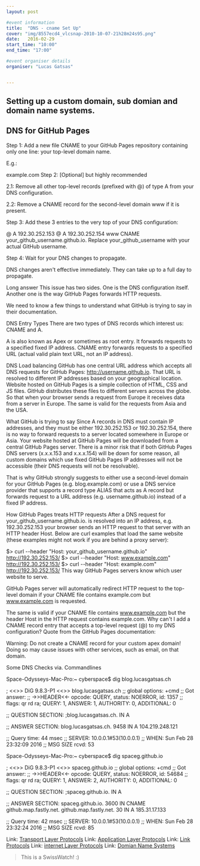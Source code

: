 ```yaml
---
layout: post

#event information
title:  "DNS - cname Set Up"
cover: "img/8557ecd4_vlcsnap-2010-10-07-21h28m24s95.png"
date:   2016-02-29
start_time: "10:00"
end_time: "17:00"

#event organiser details
organiser: "Lucas Gatsas"


---
```

<h2 class="section-heading">Setting up a custom domain, sub domian and domain name systems.</h2>
<h2 class="section-heading">DNS for GitHub Pages</h2>



Step 1: Add a new file CNAME to your GitHub Pages repository containing only one line: your top-level domain name.

E.g.:

example.com
Step 2: [Optional] but highly recommended

2.1: Remove all other top-level records (prefixed with @) of type A from your DNS configuration.

2.2: Remove a CNAME record for the second-level domain www if it is present.

Step 3: Add these 3 entries to the very top of your DNS configuration:

@        A        192.30.252.153
@        A        192.30.252.154
www      CNAME    your_github_username.github.io.
Replace your_github_username with your actual GitHub username.

Step 4: Wait for your DNS changes to propagate.

DNS changes aren't effective immediately. They can take up to a full day to propagate.

Long answer
This issue has two sides. One is the DNS configuration itself. Another one is the way GitHub Pages forwards HTTP requests.

We need to know a few things to understand what GitHub is trying to say in their documentation.

DNS Entry Types
There are two types of DNS records which interest us: CNAME and A.

A is also known as Apex or sometimes as root entry. It forwards requests to a specified fixed IP address. CNAME entry forwards requests to a specified URL (actual valid plain text URL, not an IP address).

DNS Load balancing
GitHub has one central URL address which accepts all DNS requests for GitHub Pages: http://username.github.io. That URL is resolved to different IP addresses based on your geographical location. Website hosted on GitHub Pages is a simple collection of HTML, CSS and JS files. GitHub distributes these files to different servers across the globe. So that when your browser sends a request from Europe it receives data from a server in Europe. The same is valid for the requests from Asia and the USA.

What GitHub is trying to say
Since A records in DNS must contain IP addresses, and they must be either 192.30.252.153 or 192.30.252.154, there is no way to forward requests to a server located somewhere in Europe or Asia. Your website hosted at GitHub Pages will be downloaded from a central GitHub Pages server. There is a minor risk that if both GitHub Pages DNS servers (x.x.x.153 and x.x.x.154) will be down for some reason, all custom domains which use fixed GitHub Pages IP addresses will not be accessible (their DNS requests will not be resolvable).

That is why GitHub strongly suggests to either use a second-level domain for your GitHub Pages (e.g. blog.example.com) or use a DNS service provider that supports a record type ALIAS that acts as A record but forwards request to a URL address (e.g. username.github.io) instead of a fixed IP address.

How GitHub Pages treats HTTP requests
After a DNS request for your_github_username.github.io. is resolved into an IP address, e.g. 192.30.252.153 your browser sends an HTTP request to that server with an HTTP header Host. Below are curl examples that load the same website (these examples might not work if you are behind a proxy server):


$> curl --header "Host: your_github_username.github.io" http://192.30.252.153/
$> curl --header "Host: www.example.com" http://192.30.252.153/
$> curl --header "Host: example.com" http://192.30.252.153/
This way GitHub Pages servers know which user website to serve.

GitHub Pages server will automatically redirect HTTP request to the top-level domain if your CNAME file contains example.com but www.example.com is requested.

The same is valid if your CNAME file contains www.example.com but the header Host in the HTTP request contains example.com.
Why can't I add a CNAME record entry that accepts a top-level request (@) to my DNS configuration?
Quote from the GitHub Pages documentation:

Warning: Do not create a CNAME record for your custom apex domain! Doing so may cause issues with other services, such as email, on that domain.




Some DNS Checks via. Commandlines



Space-Odysseys-Mac-Pro:~ cyberspace$ dig blog.lucasgatsas.ch

; <<>> DiG 9.8.3-P1 <<>> blog.lucasgatsas.ch
;; global options: +cmd
;; Got answer:
;; ->>HEADER<<- opcode: QUERY, status: NOERROR, id: 1357
;; flags: qr rd ra; QUERY: 1, ANSWER: 1, AUTHORITY: 0, ADDITIONAL: 0

;; QUESTION SECTION:
;blog.lucasgatsas.ch.       IN  A

;; ANSWER SECTION:
blog.lucasgatsas.ch.    9458    IN  A   104.219.248.121

;; Query time: 44 msec
;; SERVER: 10.0.0.1#53(10.0.0.1)
;; WHEN: Sun Feb 28 23:32:09 2016
;; MSG SIZE  rcvd: 53

Space-Odysseys-Mac-Pro:~ cyberspace$ dig spaceg.github.io

; <<>> DiG 9.8.3-P1 <<>> spaceg.github.io
;; global options: +cmd
;; Got answer:
;; ->>HEADER<<- opcode: QUERY, status: NOERROR, id: 54684
;; flags: qr rd ra; QUERY: 1, ANSWER: 2, AUTHORITY: 0, ADDITIONAL: 0

;; QUESTION SECTION:
;spaceg.github.io.      IN  A

;; ANSWER SECTION:
spaceg.github.io.   3600    IN  CNAME   github.map.fastly.net.
github.map.fastly.net.  30  IN  A   185.31.17.133

;; Query time: 42 msec
;; SERVER: 10.0.0.1#53(10.0.0.1)
;; WHEN: Sun Feb 28 23:32:24 2016
;; MSG SIZE  rcvd: 85




Link: 
<a href="https://en.wikipedia.org/wiki/Category:Transport_layer_protocols">Transport Layer Protocols</a> 
Link: 
<a href="https://en.wikipedia.org/wiki/Category:Application_layer_protocols">Application Layer Protocols</a> 
Link: 
<a href="https://en.wikipedia.org/wiki/Category:Link_protocols">Link Protocols</a> 
Link: 
<a href="https://en.wikipedia.org/wiki/Category:Internet_layer_protocols">internet Layer Protocols</a> 
Link:
<a href="https://en.wikipedia.org/wiki/Domain_Name_System">Domian Name Systems</a> 




<blockquote>
This is a SwissWatch! :)

	

</blockquote>